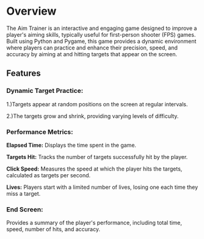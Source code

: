 # Overview
The Aim Trainer is an interactive and engaging game designed to improve a player's aiming skills, typically useful for first-person shooter (FPS) games. Built using Python and Pygame, this game provides a dynamic environment where players can practice and enhance their precision, speed, and accuracy by aiming at and hitting targets that appear on the screen.
## Features

### Dynamic Target Practice:

1.)Targets appear at random positions on the screen at regular intervals.

2.)The targets grow and shrink, providing varying levels of difficulty.

### Performance Metrics:

**Elapsed Time:** Displays the time spent in the game.

**Targets Hit:** Tracks the number of targets successfully hit by the player.

**Click Speed:** Measures the speed at which the player hits the targets, calculated as targets per second.

**Lives:** Players start with a limited number of lives, losing one each time they miss a target.

### End Screen:

Provides a summary of the player's performance, including total time, speed, number of hits, and accuracy.

